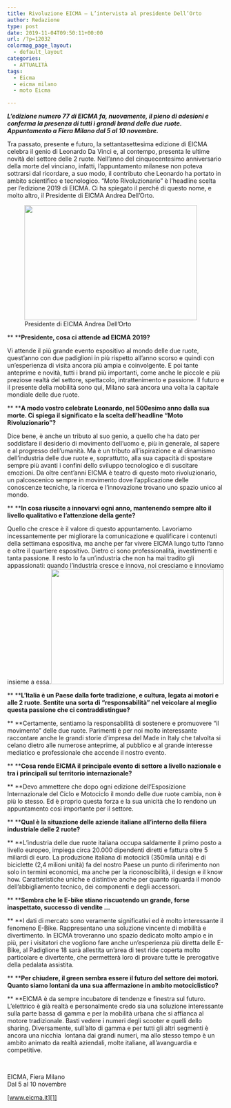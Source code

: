 ```yaml
---
title: Rivoluzione EICMA – L’intervista al presidente Dell’Orto
author: Redazione
type: post
date: 2019-11-04T09:50:11+00:00
url: /?p=12032
colormag_page_layout:
  - default_layout
categories:
  - ATTUALITÀ
tags:
  - Eicma
  - eicma milano
  - moto Eicma

---
```

**_L&#8217;edizione numero 77 di EICMA fa, nuovamente, il pieno di adesioni e conferma la presenza di tutti i grandi brand delle due ruote. Appuntamento a Fiera Milano dal 5 al 10 novembre._**

Tra passato, presente e futuro, la settantasettesima edizione di EICMA celebra il genio di Leonardo Da Vinci e, al contempo, presenta le ultime novità del settore delle 2 ruote. Nell’anno del cinquecentesimo anniversario della morte del vinciano, infatti, l’appuntamento milanese non poteva sottrarsi dal ricordare, a suo modo, il contributo che Leonardo ha portato in ambito scientifico e tecnologico. “Moto Rivoluzionario” è l’headline scelta per l’edizione 2019 di EICMA. Ci ha spiegato il perché di questo nome, e molto altro, il Presidente di EICMA Andrea Dell’Orto.

<figure id="attachment_12037" aria-describedby="caption-attachment-12037" style="width: 400px" class="wp-caption alignleft"><img decoding="async" loading="lazy" class="wp-image-12037" src="https://progressonline.it/wp-content/uploads/2019/11/image002-300x200.jpg" alt="" width="400" height="267" /><figcaption id="caption-attachment-12037" class="wp-caption-text">Presidente di EICMA Andrea Dell’Orto</figcaption></figure>

** ****Presidente, cosa ci attende ad EICMA 2019?**

Vi attende il più grande evento espositivo al mondo delle due ruote, quest’anno con due padiglioni in più rispetto all’anno scorso e quindi con un’esperienza di visita ancora più ampia e coinvolgente. E poi tante anteprime e novità, tutti i brand più importanti, come anche le piccole e più preziose realtà del settore, spettacolo, intrattenimento e passione. Il futuro e il presente della mobilità sono qui, Milano sarà ancora una volta la capitale mondiale delle due ruote.

** ****A modo vostro celebrate Leonardo, nel 500esimo anno dalla sua morte. Ci spiega il significato e la scelta dell’headline “Moto Rivoluzionario”?**

Dice bene, è anche un tributo al suo genio, a quello che ha dato per soddisfare il desiderio di movimento dell’uomo e, più in generale, al sapere e al progresso dell’umanità. Ma è un tributo all’ispirazione e al dinamismo dell’industria delle due ruote e, soprattutto, alla sua capacità di spostare sempre più avanti i confini dello sviluppo tecnologico e di suscitare emozioni. Da oltre cent’anni EICMA è teatro di questo moto rivoluzionario, un palcoscenico sempre in movimento dove l’applicazione delle conoscenze tecniche, la ricerca e l’innovazione trovano uno spazio unico al mondo.

** ****In cosa riuscite a innovarvi ogni anno, mantenendo sempre alto il livello qualitativo e l’attenzione della gente?**

Quello che cresce è il valore di questo appuntamento. Lavoriamo incessantemente per migliorare la comunicazione e qualificare i contenuti della settimana espositiva, ma anche per far vivere EICMA lungo tutto l’anno e oltre il quartiere espositivo. Dietro ci sono professionalità, investimenti e tanta passione. Il resto lo fa un’industria che non ha mai tradito gli appassionati: quando l’industria cresce e innova, noi cresciamo e innoviamo insieme a essa.<img decoding="async" loading="lazy" class="alignright wp-image-12036" src="https://progressonline.it/wp-content/uploads/2019/11/gmit9059-300x200.jpg" alt="" width="400" height="267" />

** ****L’Italia è un Paese dalla forte tradizione, e cultura, legata ai motori e alle 2 ruote. Sentite una sorta di “responsabilità” nel veicolare al meglio questa passione che ci contraddistingue?**

** **Certamente, sentiamo la responsabilità di sostenere e promuovere “il movimento” delle due ruote. Parimenti è per noi molto interessante raccontare anche le grandi storie d’impresa del Made in Italy che talvolta si celano dietro alle numerose anteprime, al pubblico e al grande interesse mediatico e professionale che accende il nostro evento.

** ****Cosa rende EICMA il principale evento di settore a livello nazionale e tra i principali sul territorio internazionale?**

** **Devo ammettere che dopo ogni edizione dell’Esposizione Internazionale del Ciclo e Motociclo il mondo delle due ruote cambia, non è più lo stesso. Ed è proprio questa forza e la sua unicità che lo rendono un appuntamento così importante per il settore.

** ****Qual è la situazione delle aziende italiane all’interno della filiera industriale delle 2 ruote?**

** **L’industria delle due ruote italiana occupa saldamente il primo posto a livello europeo, impiega circa 20.000 dipendenti diretti e fattura oltre 5 miliardi di euro. La produzione italiana di motocicli (350mila unità) e di biciclette (2,4 milioni unità) fa del nostro Paese un punto di riferimento non solo in termini economici, ma anche per la riconoscibilità, il design e il know how. Caratteristiche uniche e distintive anche per quanto riguarda il mondo dell’abbigliamento tecnico, dei componenti e degli accessori.

** ****Sembra che le E-bike stiano riscuotendo un grande, forse inaspettato, successo di vendite …**

** **I dati di mercato sono veramente significativi ed è molto interessante il fenomeno E-Bike. Rappresentano una soluzione vincente di mobilità e divertimento. In EICMA troveranno uno spazio dedicato molto ampio e in più, per i visitatori che vogliono fare anche un’esperienza più diretta delle E-Bike, al Padiglione 18 sarà allestita un’area di test ride coperta molto particolare e divertente, che permetterà loro di provare tutte le prerogative della pedalata assistita.

** ****Per chiudere, il green sembra essere il futuro del settore dei motori. Quanto siamo lontani da una sua affermazione in ambito motociclistico?**

** **EICMA è da sempre incubatore di tendenze e finestra sul futuro. L’elettrico è già realtà e personalmente credo sia una soluzione interessante sulla parte bassa di gamma e per la mobilità urbana che si affianca al motore tradizionale. Basti vedere i numeri degli scooter e quelli dello sharing. Diversamente, sull’alto di gamma e per tutti gli altri segmenti è ancora una nicchia  lontana dai grandi numeri, ma allo stesso tempo è un ambito animato da realtà aziendali, molte italiane, all’avanguardia e competitive.

&nbsp;

EICMA, Fiera Milano  
Dal 5 al 10 novembre

[www.eicma.it][1]

 [1]: https://www.eicma.it
